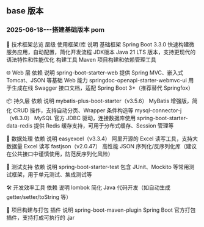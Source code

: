 ## base 版本
### 2025-06-18---搭建基础版本 pom 
🔧 技术框架总览
层级	使用框架/库	说明
基础框架	Spring Boot 3.3.0	快速构建微服务应用，自动配置，简化开发流程
JDK版本	Java 21	LTS 版本，支持更现代的语法特性和性能优化
构建工具	Maven	项目构建和依赖管理工具

🌐 Web 层
依赖	说明
spring-boot-starter-web	提供 Spring MVC、嵌入式 Tomcat、JSON 等基础 Web 能力
springdoc-openapi-starter-webmvc-ui	用于生成在线 Swagger 接口文档，适配 Spring Boot 3+（推荐替代 Springfox）

📦 持久层
依赖	说明
mybatis-plus-boot-starter（v3.5.6）	MyBatis 增强版，简化 CRUD 操作，支持自动分页、Wrapper 条件构造等
mysql-connector-j（v8.3.0）	MySQL 官方 JDBC 驱动，连接数据库使用
spring-boot-starter-data-redis	提供 Redis 缓存支持，可用于分布式缓存、Session 管理等

📄 数据处理
依赖	说明
easyexcel（v3.3.4）	阿里开源的 Excel 读写工具，支持大数据量 Excel 读写
fastjson（v2.0.47）	高性能 JSON 序列化/反序列化库（建议在公共接口中谨慎使用，防范反序列化风险）

🧪 测试支持
依赖	说明
spring-boot-starter-test	包含 JUnit、Mockito 等常用测试框架，用于单元测试、集成测试等

🛠️ 开发效率工具
依赖	说明
lombok	简化 Java 代码开发（如自动生成 getter/setter/toString 等）

📄 项目构建与打包
插件	说明
spring-boot-maven-plugin	Spring Boot 官方打包插件，支持打成可执行的 .jar